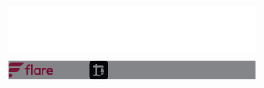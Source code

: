 ![Alt text](/scaffold-eth/packages/nextjs/public/readme/swapguard.svg)

![Alt text](/scaffold-eth/packages/nextjs/public/readme/sponsors.svg)